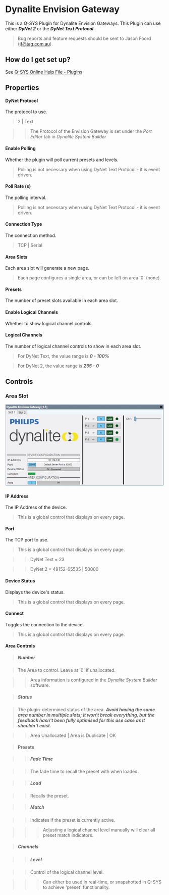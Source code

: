 # Dynalite Envision Gateway

This is a Q-SYS Plugin for Dynalite Envision Gateways. This Plugin can use either ***DyNet 2*** or the ***DyNet Text Protocol***.

> Bug reports and feature requests should be sent to Jason Foord (jf@tag.com.au).

## How do I get set up?

See [Q-SYS Online Help File - Plugins](https://q-syshelp.qsc.com/#Schematic_Library/plugins.htm)

## Properties

#### DyNet Protocol

The protocol to use.

> 2 | Text

>> The Protocol of the Envision Gateway is set under the *Port Editor* tab in *Dynalite System Builder*

#### Enable Polling

Whether the plugin will poll current presets and levels.

> Polling is not necessary when using DyNet Text Protocol - it is event driven.

#### Poll Rate (s)

The polling interval.

> Polling is not necessary when using DyNet Text Protocol - it is event driven.

#### Connection Type

The connection method.

> TCP | Serial

#### Area Slots

Each area slot will generate a new page.

> Each page configures a single area, or can be left on area '0' (none).

#### Presets

The number of preset slots available in each area slot.

#### Enable Logical Channels

Whether to show logical channel controls.

#### Logical Channels

The number of logical channel controls to show in each area slot.

> For DyNet Text, the value range is ***0 - 100%***

> For DyNet 2, the value range is ***255 - 0***

## Controls

### Area Slot
![Area Slot](./Screenshots/Dynalite%20Plugin.jpg)

#### IP Address

The IP Address of the device.

> This is a global control that displays on every page.

#### Port

The TCP port to use.

> This is a global control that displays on every page.

>> DyNet Text = 23

>> DyNet 2 = 49152-65535 | 50000

#### Device Status

Displays the device's status.

> This is a global control that displays on every page.

#### Connect

Toggles the connection to the device.

> This is a global control that displays on every page.

#### Area Controls

> ##### Number

> The Area to control. Leave at '0' if unallocated.

>> Area information is configured in the *Dynalite System Builder* software.

> ##### Status

> The plugin-determined status of the area. ***Avoid having the same area number in multiple slots; it won't break everything, but the feedback hasn't been fully optimised for this use case as it shouldn't exist.***

>> Area Unallocated | Area is Duplicate | OK

> #### Presets

>> ##### Fade Time

>> The fade time to recall the preset with when loaded.

>> ##### Load

>> Recalls the preset.

>> ##### Match

>> Indicates if the preset is currently active.

>>> Adjusting a logical channel level manually will clear all preset match indicators.

> ##### Channels

>> ##### Level

>> Control of the logical channel level.

>>> Can either be used in real-time, or snapshotted in Q-SYS to achieve 'preset' functionality.
